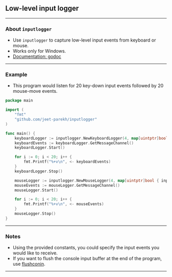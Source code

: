 ## Low-level input logger

---

### About `inputlogger`

- Use `inputlogger` to capture low-level input events from keyboard or mouse.
- Works only for Windows.
- [Documentation: godoc](https://godoc.org/github.com/jeet-parekh/inputlogger)

---

### Example

- This program would listen for 20 key-down input events followed by 20 mouse-move events.

```go
package main

import (
    "fmt"
    "github.com/jeet-parekh/inputlogger"
)

func main() {
    keyboardLogger := inputlogger.NewKeyboardLogger(4, map[uintptr]bool { inputlogger.WM_KEYDOWN:true })
    keyboardEvents := keyboardLogger.GetMessageChannel()
    keyboardLogger.Start()

    for i := 0; i < 20; i++ {
        fmt.Printf("%+v\n", <- keyboardEvents)
    }
    keyboardLogger.Stop()

    mouseLogger := inputlogger.NewMouseLogger(4, map[uintptr]bool { inputlogger.WM_MOUSEMOVE:true })
    mouseEvents := mouseLogger.GetMessageChannel()
    mouseLogger.Start()

    for i := 0; i < 20; i++ {
        fmt.Printf("%+v\n", <- mouseEvents)
    }
    mouseLogger.Stop()
}
```

---

### Notes

- Using the provided constants, you could specify the input events you would like to receive.
- If you want to flush the console input buffer at the end of the program, use [flushconin](https://github.com/jeet-parekh/flushconin).

---
